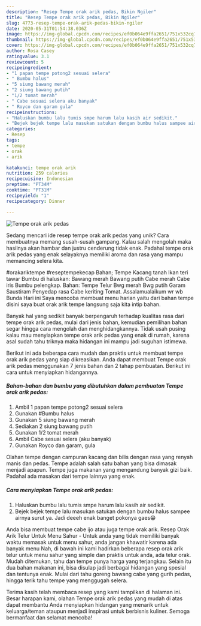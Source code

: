 ```yaml
---
description: "Resep Tempe orak arik pedas, Bikin Ngiler"
title: "Resep Tempe orak arik pedas, Bikin Ngiler"
slug: 4773-resep-tempe-orak-arik-pedas-bikin-ngiler
date: 2020-05-31T01:54:38.036Z
image: https://img-global.cpcdn.com/recipes/ef0b064e9ffa2651/751x532cq70/tempe-orak-arik-pedas-foto-resep-utama.jpg
thumbnail: https://img-global.cpcdn.com/recipes/ef0b064e9ffa2651/751x532cq70/tempe-orak-arik-pedas-foto-resep-utama.jpg
cover: https://img-global.cpcdn.com/recipes/ef0b064e9ffa2651/751x532cq70/tempe-orak-arik-pedas-foto-resep-utama.jpg
author: Rosa Casey
ratingvalue: 3.1
reviewcount: 5
recipeingredient:
- "1 papan tempe potong2 sesuai selera"
- " Bumbu halus"
- "5 siung bawang merah"
- "2 siung bawang putih"
- "1/2 tomat merah"
- " Cabe sesuai selera aku banyak"
- " Royco dan garam gula"
recipeinstructions:
- "Haluskan bumbu lalu tumis smpe harum lalu kasih air sedikit."
- "Bejek bejek tempe lalu masukan satukan dengan bumbu halus sampee airnya surut ya. Jadi deeeh enak banget pokonya gaes😁"
categories:
- Resep
tags:
- tempe
- orak
- arik

katakunci: tempe orak arik 
nutrition: 259 calories
recipecuisine: Indonesian
preptime: "PT34M"
cooktime: "PT31M"
recipeyield: "1"
recipecategory: Dinner

---
```



![Tempe orak arik pedas](https://img-global.cpcdn.com/recipes/ef0b064e9ffa2651/751x532cq70/tempe-orak-arik-pedas-foto-resep-utama.jpg)

Sedang mencari ide resep tempe orak arik pedas yang unik? Cara membuatnya memang susah-susah gampang. Kalau salah mengolah maka hasilnya akan hambar dan justru cenderung tidak enak. Padahal tempe orak arik pedas yang enak selayaknya memiliki aroma dan rasa yang mampu memancing selera kita.

#orakariktempe #reseptempekecap Bahan; Tempe Kacang tanah Ikan teri tawar Bumbu di haluskan: Bawang merah Bawang putih Cabe merah Cabe iris Bumbu pelengkap. Bahan: Tempe Telur Bwg merah Bwg putih Garam Saustiram Penyedap rasa Cabe keriting Tomat. Assalamualaikum wr wb Bunda Hari ini Saya mencoba membuat menu harian yaitu dari bahan tempe disini saya buat orak arik tempe langsung saja kita intip bahan.

Banyak hal yang sedikit banyak berpengaruh terhadap kualitas rasa dari tempe orak arik pedas, mulai dari jenis bahan, kemudian pemilihan bahan segar hingga cara mengolah dan menghidangkannya. Tidak usah pusing kalau mau menyiapkan tempe orak arik pedas yang enak di rumah, karena asal sudah tahu triknya maka hidangan ini mampu jadi suguhan istimewa.


Berikut ini ada beberapa cara mudah dan praktis untuk membuat tempe orak arik pedas yang siap dikreasikan. Anda dapat membuat Tempe orak arik pedas menggunakan 7 jenis bahan dan 2 tahap pembuatan. Berikut ini cara untuk menyiapkan hidangannya.

<!--inarticleads1-->

##### Bahan-bahan dan bumbu yang dibutuhkan dalam pembuatan Tempe orak arik pedas:

1. Ambil 1 papan tempe potong2 sesuai selera
1. Gunakan  #Bumbu halus
1. Gunakan 5 siung bawang merah
1. Sediakan 2 siung bawang putih
1. Gunakan 1/2 tomat merah
1. Ambil  Cabe sesuai selera (aku banyak)
1. Gunakan  Royco dan garam, gula


Olahan tempe dengan campuran kacang dan bilis dengan rasa yang renyah manis dan pedas. Tempe adalah salah satu bahan yang bisa dimasak menjadi apapun. Tempe juga makanan yang mengandung banyak gizi baik. Padahal ada masakan dari tempe lainnya yang enak. 

<!--inarticleads2-->

##### Cara menyiapkan Tempe orak arik pedas:

1. Haluskan bumbu lalu tumis smpe harum lalu kasih air sedikit.
1. Bejek bejek tempe lalu masukan satukan dengan bumbu halus sampee airnya surut ya. Jadi deeeh enak banget pokonya gaes😁


Anda bisa membuat tempe cabe ijo atau juga tempe orak arik. Resep Orak Arik Telur Untuk Menu Sahur - Untuk anda yang tidak memiliki banyak waktu memasak untuk menu sahur, anda jangan khawatir karena ada banyak menu Nah, di bawah ini kami hadirkan beberapa resep orak arik telur untuk menu sahur yang simple dan praktis untuk anda, ada telur orak. Mudah ditemukan, tahu dan tempe punya harga yang terjangkau. Selain itu dua bahan makanan ini, bisa disulap jadi berbagai hidangan yang spesial dan tentunya enak. Mulai dari tahu goreng bawang cabe yang gurih pedas, hingga terik tahu tempe yang menggugah selera. 

Terima kasih telah membaca resep yang kami tampilkan di halaman ini. Besar harapan kami, olahan Tempe orak arik pedas yang mudah di atas dapat membantu Anda menyiapkan hidangan yang menarik untuk keluarga/teman ataupun menjadi inspirasi untuk berbisnis kuliner. Semoga bermanfaat dan selamat mencoba!
